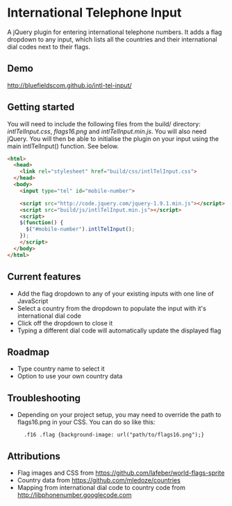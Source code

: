 # International Telephone Input
A jQuery plugin for entering international telephone numbers. It adds a flag dropdown to any input, which lists all the countries and their international dial codes next to their flags.

## Demo
http://bluefieldscom.github.io/intl-tel-input/

## Getting started
You will need to include the following files from the build/ directory: *intlTelInput.css*, *flags16.png* and *intlTelInput.min.js*. You will also need jQuery. You will then be able to initialise the plugin on your input using the main intlTelInput() function. See below.
```html
<html>
  <head>
    <link rel="stylesheet" href="build/css/intlTelInput.css">
  </head>
  <body>
    <input type="tel" id="mobile-number">

    <script src="http://code.jquery.com/jquery-1.9.1.min.js"></script>
    <script src="build/js/intlTelInput.min.js"></script>
    <script>
    $(function() {
      $("#mobile-number").intlTelInput();
    });
    </script>
  </body>
</html>
```

## Current features
* Add the flag dropdown to any of your existing inputs with one line of JavaScript
* Select a country from the dropdown to populate the input with it's international dial code
* Click off the dropdown to close it
* Typing a different dial code will automatically update the displayed flag

## Roadmap
* Type country name to select it
* Option to use your own country data

## Troubleshooting
* Depending on your project setup, you may need to override the path to flags16.png in your CSS. You can do so like this:

        .f16 .flag {background-image: url("path/to/flags16.png");}

## Attributions
* Flag images and CSS from https://github.com/lafeber/world-flags-sprite
* Country data from https://github.com/mledoze/countries
* Mapping from international dial code to country code from http://libphonenumber.googlecode.com